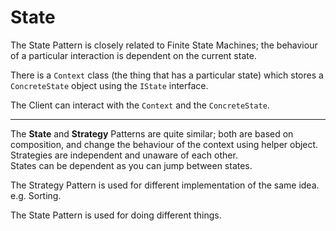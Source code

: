 # State

The State Pattern is closely related
to Finite State Machines; the behaviour
of a particular interaction is
dependent on the current state.

There is a `Context` class (the thing
that has a particular state) which
stores a `ConcreteState` object using
the `IState` interface.

The Client can interact with the
`Context` and the `ConcreteState`.

---

The **State** and **Strategy** Patterns
are quite similar; both are based on
composition, and change the behaviour
of the context using helper object.  
Strategies are independent and unaware
of each other.  
States can be dependent as you can
jump between states.

The Strategy Pattern is used for different
implementation of the same idea.  
e.g. Sorting.

The State Pattern is used for doing
different things.
